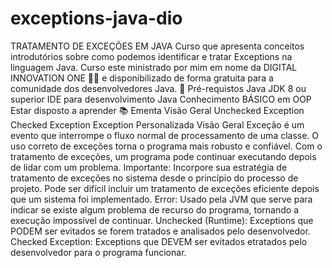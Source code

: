 # exceptions-java-dio
TRATAMENTO DE EXCEÇÕES EM JAVA  Curso que apresenta conceitos introdutórios sobre como podemos identificar e tratar Exceptions na linguagem Java. Curso este ministrado por mim em nome da DIGITAL INNOVATION ONE 🧡💛 e disponibilizado de forma gratuita para a comunidade dos desenvolvedores Java. 🛑 Pré-requistos      Java JDK 8 ou superior     IDE para desenvolvimento Java     Conhecimento BÁSICO em OOP     Estar disposto a aprender  📚 Ementa      Visão Geral     Unchecked Exception     Checked Exception     Exception Personalizada  Visão Geral      Exceção é um evento que interrompe o fluxo normal de processamento de uma classe.     O uso correto de exceções torna o programa mais robusto e confiável.     Com o tratamento de exceções, um programa pode continuar executando depois de lidar com um problema.     Importante: Incorpore sua estratégia de tratamento de exceções no sistema desde o princípio do processo de projeto. Pode ser difícil incluir um tratamento de exceções eficiente depois que um sistema foi implementado.  Error: Usado pela JVM que serve para indicar se existe algum problema de recurso do programa, tornando a execução impossível de continuar. Unchecked (Runtime): Exceptions que PODEM ser evitados se forem tratados e analisados pelo desenvolvedor. Checked Exception: Exceptions que DEVEM ser evitados etratados pelo desenvolvedor para o programa funcionar. 

